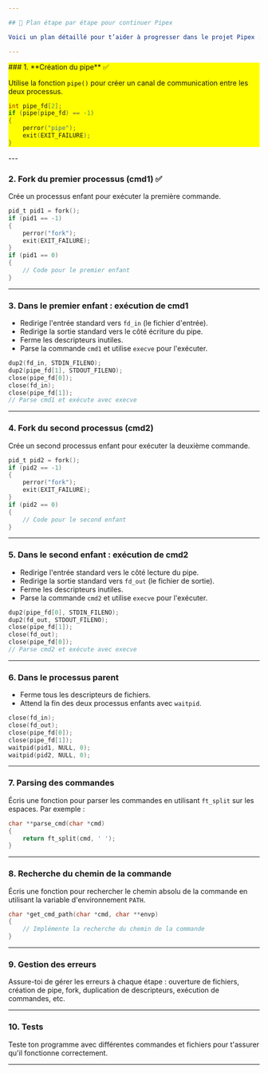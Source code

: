 ```yaml
---

## 🧭 Plan étape par étape pour continuer Pipex

Voici un plan détaillé pour t’aider à progresser dans le projet Pipex :

---
```

<div style="background-color:yellow;">
### 1. **Création du pipe** ✅

Utilise la fonction `pipe()` pour créer un canal de communication entre les deux processus.

```c
int pipe_fd[2];
if (pipe(pipe_fd) == -1)
{
    perror("pipe");
    exit(EXIT_FAILURE);
}
```
</div>
---

### 2. **Fork du premier processus (cmd1)** ✅

Crée un processus enfant pour exécuter la première commande.

```c
pid_t pid1 = fork();
if (pid1 == -1)
{
    perror("fork");
    exit(EXIT_FAILURE);
}
if (pid1 == 0)
{
    // Code pour le premier enfant
}
```

---

### 3. **Dans le premier enfant : exécution de cmd1**

- Redirige l'entrée standard vers `fd_in` (le fichier d'entrée).
- Redirige la sortie standard vers le côté écriture du pipe.
- Ferme les descripteurs inutiles.
- Parse la commande `cmd1` et utilise `execve` pour l'exécuter.

```c
dup2(fd_in, STDIN_FILENO);
dup2(pipe_fd[1], STDOUT_FILENO);
close(pipe_fd[0]);
close(fd_in);
close(pipe_fd[1]);
// Parse cmd1 et exécute avec execve
```

---

### 4. **Fork du second processus (cmd2)**

Crée un second processus enfant pour exécuter la deuxième commande.

```c
pid_t pid2 = fork();
if (pid2 == -1)
{
    perror("fork");
    exit(EXIT_FAILURE);
}
if (pid2 == 0)
{
    // Code pour le second enfant
}
```

---

### 5. **Dans le second enfant : exécution de cmd2**

- Redirige l'entrée standard vers le côté lecture du pipe.
- Redirige la sortie standard vers `fd_out` (le fichier de sortie).
- Ferme les descripteurs inutiles.
- Parse la commande `cmd2` et utilise `execve` pour l'exécuter.

```c
dup2(pipe_fd[0], STDIN_FILENO);
dup2(fd_out, STDOUT_FILENO);
close(pipe_fd[1]);
close(fd_out);
close(pipe_fd[0]);
// Parse cmd2 et exécute avec execve
```

---

### 6. **Dans le processus parent**

- Ferme tous les descripteurs de fichiers.
- Attend la fin des deux processus enfants avec `waitpid`.

```c
close(fd_in);
close(fd_out);
close(pipe_fd[0]);
close(pipe_fd[1]);
waitpid(pid1, NULL, 0);
waitpid(pid2, NULL, 0);
```

---

### 7. **Parsing des commandes**

Écris une fonction pour parser les commandes en utilisant `ft_split` sur les espaces. Par exemple :

```c
char **parse_cmd(char *cmd)
{
    return ft_split(cmd, ' ');
}
```

---

### 8. **Recherche du chemin de la commande**

Écris une fonction pour rechercher le chemin absolu de la commande en utilisant la variable d'environnement `PATH`.

```c
char *get_cmd_path(char *cmd, char **envp)
{
    // Implémente la recherche du chemin de la commande
}
```

---

### 9. **Gestion des erreurs**

Assure-toi de gérer les erreurs à chaque étape : ouverture de fichiers, création de pipe, fork, duplication de descripteurs, exécution de commandes, etc.

---

### 10. **Tests**

Teste ton programme avec différentes commandes et fichiers pour t'assurer qu'il fonctionne correctement.

---
